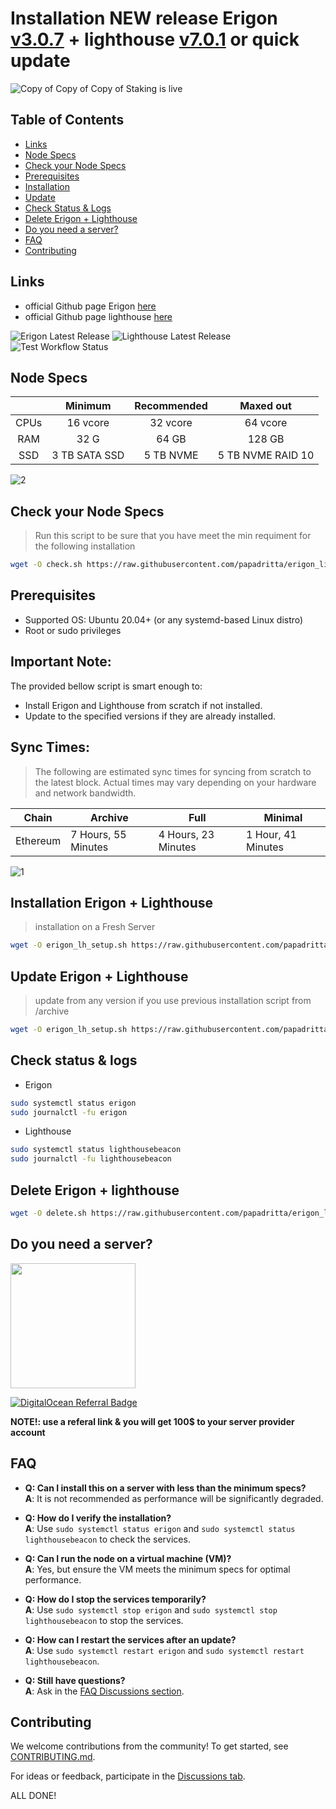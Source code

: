 
# Installation  NEW release Erigon [v3.0.7](https://github.com/erigontech/erigon/releases/tag/v3.0.7) + lighthouse [v7.0.1](https://github.com/sigp/lighthouse/tree/v7.0.1) or quick update

![Copy of Copy of Copy of Staking is live](https://github.com/user-attachments/assets/d87dc4fa-1143-4df0-a622-e96d9490d2d7)

## Table of Contents
- [Links](#links)
- [Node Specs](#node-specs)
- [Check your Node Specs](#check-your-node-specs)
- [Prerequisites](#prerequisites)
- [Installation](#installation-erigon-v2610--lighthouse-v601)
- [Update](#update-to-erigon-v2610--lighthouse-v601)
- [Check Status & Logs](#check-status--logs)
- [Delete Erigon + Lighthouse](#delete-erigon--lighthouse)
- [Do you need a server?](#do-you-need-a-server)
- [FAQ](#faq)
- [Contributing](#Contributing)

## Links
- official Github page Erigon [here](https://github.com/ledgerwatch/erigon)
- official Github page lighthouse [here](https://github.com/sigp/lighthouse)

![Erigon Latest Release](https://img.shields.io/github/v/release/erigontech/erigon?label=Erigon&color=blue)
![Lighthouse Latest Release](https://img.shields.io/github/v/release/sigp/lighthouse?label=Lighthouse&color=blueviolet)
![Test Workflow Status](https://github.com/papadritta/erigon_lighthouse/actions/workflows/test-scripts.yml/badge.svg)

## Node Specs

|      | Minimum       | Recommended    | Maxed out         |
| :---:|     :---:     |      :---:     |      :---:        |
| CPUs | 16 vcore      | 32 vcore       | 64 vcore          |
| RAM  | 32 G          | 64 GB          | 128 GB            |
| SSD  | 3 TB SATA SSD |5 TB NVME       | 5 TB NVME RAID 10	|

![2](https://github.com/user-attachments/assets/75769b81-195b-4310-82d4-5ac8d3afc458)
## Check your Node Specs
>Run this script to be sure that you have meet the min requiment for the following installation
```bash
wget -O check.sh https://raw.githubusercontent.com/papadritta/erigon_lighthouse/main/box/check.sh && chmod +x check.sh && ./check.sh
```

## Prerequisites
- Supported OS: Ubuntu 20.04+ (or any systemd-based Linux distro)
- Root or sudo privileges

## Important Note:
The provided bellow script is smart enough to:
- Install Erigon and Lighthouse from scratch if not installed.
- Update to the specified versions if they are already installed.

## Sync Times:
>The following are estimated sync times for syncing from scratch to the latest block. Actual times may vary depending on your hardware and network bandwidth.

| Chain      | Archive              | Full               | Minimal           |
|------------|----------------------|--------------------|-------------------|
| Ethereum   | 7 Hours, 55 Minutes | 4 Hours, 23 Minutes | 1 Hour, 41 Minutes |

![1](https://github.com/user-attachments/assets/789825b1-937e-44d6-940a-132303a7dd62)
## Installation Erigon + Lighthouse 
>installation on a Fresh Server  
```bash
wget -O erigon_lh_setup.sh https://raw.githubusercontent.com/papadritta/erigon_lighthouse/main/box/erigon_lh_setup.sh && chmod +x erigon_lh_setup.sh && ./erigon_lh_setup.sh
```

## Update Erigon + Lighthouse
>update from any version if you use previous installation script from /archive
```bash
wget -O erigon_lh_setup.sh https://raw.githubusercontent.com/papadritta/erigon_lighthouse/main/box/erigon_lh_setup.sh && chmod +x erigon_lh_setup.sh && ./erigon_lh_setup.sh
```
## Check status & logs
- Erigon
```bash
sudo systemctl status erigon
sudo journalctl -fu erigon
```
- Lighthouse
```bash
sudo systemctl status lighthousebeacon
sudo journalctl -fu lighthousebeacon
```
## Delete Erigon + lighthouse
```bash
wget -O delete.sh https://raw.githubusercontent.com/papadritta/erigon_lighthouse/main/box/delete.sh && chmod +x delete.sh && ./delete.sh
```
## Do you need a server?

<a href="https://www.vultr.com/?ref=8997131"><img width="200" src="https://user-images.githubusercontent.com/90826754/200262610-b6251a9b-36a9-44f7-be30-fa691e7238de.png" /></a>

<a href="https://www.digitalocean.com/?refcode=87b8b298c106&utm_campaign=Referral_Invite&utm_medium=Referral_Program&utm_source=badge"><img src="https://web-platforms.sfo2.cdn.digitaloceanspaces.com/WWW/Badge%201.svg" alt="DigitalOcean Referral Badge" /></a>

**NOTE!: use a referal link & you will get 100$ to your server provider account**

## FAQ
- **Q: Can I install this on a server with less than the minimum specs?**  
  **A**: It is not recommended as performance will be significantly degraded.

- **Q: How do I verify the installation?**  
  **A**: Use `sudo systemctl status erigon` and `sudo systemctl status lighthousebeacon` to check the services.

- **Q: Can I run the node on a virtual machine (VM)?**  
  **A**: Yes, but ensure the VM meets the minimum specs for optimal performance.

- **Q: How do I stop the services temporarily?**  
  **A**: Use `sudo systemctl stop erigon` and `sudo systemctl stop lighthousebeacon` to stop the services.

- **Q: How can I restart the services after an update?**  
  **A**: Use `sudo systemctl restart erigon` and `sudo systemctl restart lighthousebeacon`.

- **Q: Still have questions?**  
  **A**: Ask in the [FAQ Discussions section](https://github.com/papadritta/erigon_lighthouse/discussions).

## Contributing
We welcome contributions from the community! To get started, see [CONTRIBUTING.md](https://github.com/papadritta/erigon_lighthouse/blob/main/CONTRIBUTING.md).

For ideas or feedback, participate in the [Discussions tab](https://github.com/papadritta/erigon_lighthouse/discussions).


ALL DONE!


